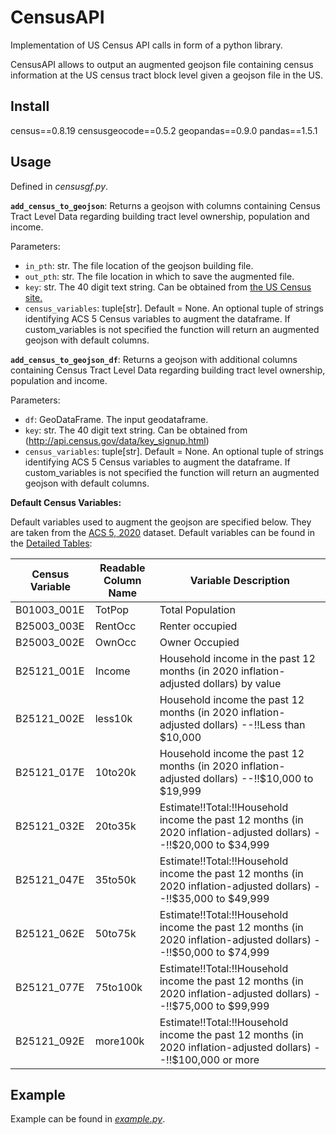 # CensusAPI

Implementation of US Census API calls in form of a python library.

CensusAPI allows to output an augmented geojson file containing census information at the US census tract block level given a geojson file in the US.

## Install

census==0.8.19
censusgeocode==0.5.2
geopandas==0.9.0
pandas==1.5.1

## Usage

Defined in _censusgf.py_.

**`add_census_to_geojson`**: Returns a geojson with columns containing Census Tract Level Data regarding building tract level ownership, population and income.

Parameters:
- `in_pth`: str. The file location of the geojson building file.
- `out_pth`: str. The file location in which to save the augmented file.
- `key`: str. The 40 digit text string. Can be obtained from [the US Census site.](http://api.census.gov/data/key_signup.html)
- `census_variables`: tuple[str]. Default = None. 
    An optional tuple of strings identifying ACS 5 Census variables to augment the dataframe. If custom_variables is not specified the function will return an augmented geojson with default columns.

**`add_census_to_geojson_df`**:  Returns a geojson with additional columns containing Census Tract Level Data regarding building tract level ownership, population and income.

Parameters:
- `df`: GeoDataFrame. The input geodataframe.
- `key`: str. The 40 digit text string. Can be obtained from (http://api.census.gov/data/key_signup.html)
- `census_variables`: tuple[str]. Default = None. 
    An optional tuple of strings identifying ACS 5 Census variables to augment the dataframe. If custom_variables is not specified the function will return an augmented geojson with default columns.



**Default Census Variables:**

Default variables used to augment the geojson are specified below. 
They are taken from the [ACS 5, 2020](https://www.census.gov/data/developers/data-sets/acs-5year.html) dataset. Default variables can be found in the [Detailed Tables](https://api.census.gov/data/2020/acs/acs5/variables.json):

|Census Variable|Readable Column Name|                                               Variable Description                                                |
|--------------|------------------|------------------------------------------------------------------------------------------------------------------|
| B01003_001E  |      TotPop      |                                                 Total Population                                                 |
| B25003_003E  |     RentOcc      |                                                 Renter occupied                                                  |
| B25003_002E  |      OwnOcc      |                                                  Owner Occupied                                                  |
| B25121_001E  |      Income      |               Household income in the past 12 months (in 2020 inflation-adjusted dollars) by value               |
| B25121_002E  |     less10k      |          Household income the past 12 months (in 2020 inflation-adjusted dollars) --!!Less than $10,000          |
| B25121_017E  |     10to20k      |         Household income the past 12 months (in 2020 inflation-adjusted dollars) --!!$10,000 to $19,999          |
| B25121_032E  |     20to35k      |Estimate!!Total:!!Household income the past 12 months (in 2020 inflation-adjusted dollars) --!!$20,000 to $34,999 |
| B25121_047E  |     35to50k      |Estimate!!Total:!!Household income the past 12 months (in 2020 inflation-adjusted dollars) --!!$35,000 to $49,999 |
| B25121_062E  |     50to75k      |Estimate!!Total:!!Household income the past 12 months (in 2020 inflation-adjusted dollars) --!!$50,000 to $74,999 |
| B25121_077E  |     75to100k     |Estimate!!Total:!!Household income the past 12 months (in 2020 inflation-adjusted dollars) --!!$75,000 to $99,999 |
| B25121_092E  |     more100k     | Estimate!!Total:!!Household income the past 12 months (in 2020 inflation-adjusted dollars) --!!$100,000 or more  |

## Example

Example can be found in [_example.py_](https://github.com/zoedesimone/census-api/blob/main/example/example.py).
